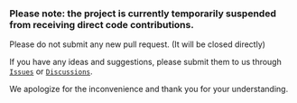 ### Please note: the project is currently temporarily suspended from receiving direct code contributions.

Please do not submit any new pull request. (It will be closed directly)

If you have any ideas and suggestions, please submit them to us through [`Issues`](https://github.com/quoid/userscripts/issues) or [`Discussions`](https://github.com/quoid/userscripts/discussions).

We apologize for the inconvenience and thank you for your understanding.
